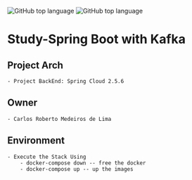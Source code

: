 ![GitHub top language](https://img.shields.io/badge/SPRING%20BOOT-2.5.6-brightgreen)
![GitHub top language](https://img.shields.io/badge/APP%20RELEASE-1.0.0-blue)
# Study-Spring Boot with Kafka

## Project Arch
	- Project BackEnd: Spring Cloud 2.5.6
	
## Owner
	- Carlos Roberto Medeiros de Lima
	
## Environment
	- Execute the Stack Using 
		- docker-compose down -- free the docker
		- docker-compose up -- up the images
